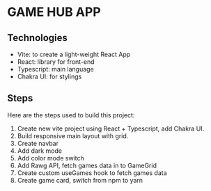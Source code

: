 # GAME HUB APP

## Technologies

- Vite: to create a light-weight React App
- React: library for front-end
- Typescript: main language
- Chakra UI: for stylings

## Steps

Here are the steps used to build this project:

1. Create new vite project using React + Typescript, add Chakra UI.
2. Build responsive main layout with grid.
3. Create navbar
4. Add dark mode
5. Add color mode switch
6. Add Rawg API, fetch games data in to GameGrid
7. Create custom useGames hook to fetch games data
8. Create game card, switch from npm to yarn
